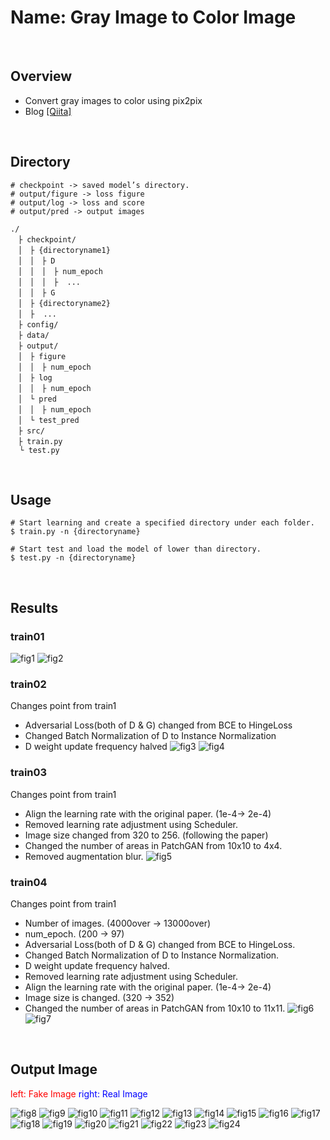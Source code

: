Name: Gray Image to Color Image
====

<br>

## Overview
- Convert gray images to color using pix2pix
- Blog [[Qiita]](https://qiita.com/Takayoshi_Makabe/items/804a865c2607cdff0624)

<br>

## Directory
```
# checkpoint -> saved model’s directory.
# output/figure -> loss figure
# output/log -> loss and score
# output/pred -> output images

./
　├ checkpoint/
　│　├ {directoryname1}
　│　│　├ D
　│　│　│　├ num_epoch
　│　│　│　├  ...
　│　│　├ G
　│　├ {directoryname2}
　│　├  ...
　├ config/
　├ data/
　├ output/
　│　├ figure
　│　│　├ num_epoch
　│　├ log
　│　│　├ num_epoch
　│　└ pred
　│　│　├ num_epoch
　│　└ test_pred
　├ src/
　├ train.py
  └ test.py
```

<br>

## Usage
```
# Start learning and create a specified directory under each folder.
$ train.py -n {directoryname}

# Start test and load the model of lower than directory.
$ test.py -n {directoryname}
```
<br>

## Results
### train01
![fig1](https://github.com/spider-man-tm/pix2pix_gray_to_color/blob/master/output/figure/01_pix2pix_v1/bce_loss.png)
![fig2](https://github.com/spider-man-tm/pix2pix_gray_to_color/blob/master/output/figure/01_pix2pix_v1/l1_loss.png)

### train02
Changes point from train1
- Adversarial Loss(both of D & G) changed from BCE to HingeLoss
- Changed Batch Normalization of D to Instance Normalization
- D weight update frequency halved
![fig3](https://github.com/spider-man-tm/pix2pix_gray_to_color/blob/master/output/figure/02_pix2pix_v2/adv_loss.png)
![fig4](https://github.com/spider-man-tm/pix2pix_gray_to_color/blob/master/output/figure/02_pix2pix_v2/l1_loss.png)

### train03
Changes point from train1
- Align the learning rate with the original paper. (1e-4-> 2e-4)
- Removed learning rate adjustment using Scheduler.
- Image size changed from 320 to 256. (following the paper)
- Changed the number of areas in PatchGAN from 10x10 to 4x4.
- Removed augmentation blur.
![fig5](https://github.com/spider-man-tm/pix2pix_gray_to_color/blob/master/output/figure/03_pix2pix_v3/bce_loss.png)


### train04
Changes point from train1
- Number of images. (4000over -> 13000over)
- num_epoch. (200 -> 97)
- Adversarial Loss(both of D & G) changed from BCE to HingeLoss.
- Changed Batch Normalization of D to Instance Normalization.
- D weight update frequency halved.
- Removed learning rate adjustment using Scheduler.
- Align the learning rate with the original paper. (1e-4-> 2e-4)
- Image size is changed. (320 -> 352)
- Changed the number of areas in PatchGAN from 10x10 to 11x11.
![fig6](https://github.com/spider-man-tm/pix2pix_gray_to_color/blob/master/output/figure/04_pix2pix_v4/adv_loss.png)
![fig7](https://github.com/spider-man-tm/pix2pix_gray_to_color/blob/master/output/figure/04_pix2pix_v4/l1_loss.png)

<br>

## Output Image
<font color="Red">left: Fake Image</font>
<font color="Blue">right: Real Image</font>

![fig8](https://github.com/spider-man-tm/readme_figure/blob/master/pix2pix_gray_to_color/000062.png)
![fig9](https://github.com/spider-man-tm/readme_figure/blob/master/pix2pix_gray_to_color/000133.png)
![fig10](https://github.com/spider-man-tm/readme_figure/blob/master/pix2pix_gray_to_color/000200.png)
![fig11](https://github.com/spider-man-tm/readme_figure/blob/master/pix2pix_gray_to_color/000200.png)
![fig12](https://github.com/spider-man-tm/readme_figure/blob/master/pix2pix_gray_to_color/000324.png)
![fig13](https://github.com/spider-man-tm/readme_figure/blob/master/pix2pix_gray_to_color/000553.png)
![fig14](https://github.com/spider-man-tm/readme_figure/blob/master/pix2pix_gray_to_color/000684.png)
![fig15](https://github.com/spider-man-tm/readme_figure/blob/master/pix2pix_gray_to_color/000758.png)
![fig16](https://github.com/spider-man-tm/readme_figure/blob/master/pix2pix_gray_to_color/000909.png)
![fig17](https://github.com/spider-man-tm/readme_figure/blob/master/pix2pix_gray_to_color/001081.png)
![fig18](https://github.com/spider-man-tm/readme_figure/blob/master/pix2pix_gray_to_color/001179.png)
![fig19](https://github.com/spider-man-tm/readme_figure/blob/master/pix2pix_gray_to_color/001242.png)
![fig20](https://github.com/spider-man-tm/readme_figure/blob/master/pix2pix_gray_to_color/001494.png)
![fig21](https://github.com/spider-man-tm/readme_figure/blob/master/pix2pix_gray_to_color/002079.png)
![fig22](https://github.com/spider-man-tm/readme_figure/blob/master/pix2pix_gray_to_color/002330.png)
![fig23](https://github.com/spider-man-tm/readme_figure/blob/master/pix2pix_gray_to_color/002377.png)
![fig24](https://github.com/spider-man-tm/readme_figure/blob/master/pix2pix_gray_to_color/002480.png)